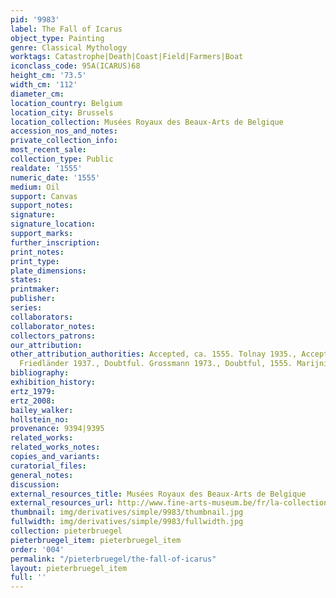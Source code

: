 ```yaml
---
pid: '9983'
label: The Fall of Icarus
object_type: Painting
genre: Classical Mythology
worktags: Catastrophe|Death|Coast|Field|Farmers|Boat
iconclass_code: 95A(ICARUS)68
height_cm: '73.5'
width_cm: '112'
diameter_cm:
location_country: Belgium
location_city: Brussels
location_collection: Musées Royaux des Beaux-Arts de Belgique
accession_nos_and_notes:
private_collection_info:
most_recent_sale:
collection_type: Public
realdate: '1555'
numeric_date: '1555'
medium: Oil
support: Canvas
support_notes:
signature:
signature_location:
support_marks:
further_inscription:
print_notes:
print_type:
plate_dimensions:
states:
printmaker:
publisher:
series:
collaborators:
collaborator_notes:
collectors_patrons:
our_attribution:
other_attribution_authorities: Accepted, ca. 1555. Tolnay 1935., Accepted, ca. 1558?.
  Friedländer 1937., Doubtful. Grossmann 1973., Doubtful, 1555. Marijnissen 1988.
bibliography:
exhibition_history:
ertz_1979:
ertz_2008:
bailey_walker:
hollstein_no:
provenance: 9394|9395
related_works:
related_works_notes:
copies_and_variants:
curatorial_files:
general_notes:
discussion:
external_resources_title: Musées Royaux des Beaux-Arts de Belgique
external_resources_url: http://www.fine-arts-museum.be/fr/la-collection/pieter-i-bruegel-la-chute-dicare
thumbnail: img/derivatives/simple/9983/thumbnail.jpg
fullwidth: img/derivatives/simple/9983/fullwidth.jpg
collection: pieterbruegel
pieterbruegel_item: pieterbruegel_item
order: '004'
permalink: "/pieterbruegel/the-fall-of-icarus"
layout: pieterbruegel_item
full: ''
---
```

